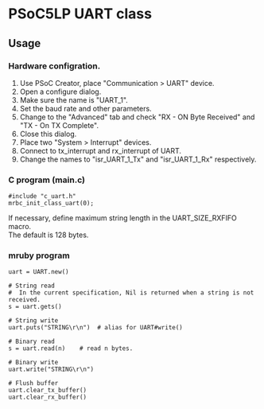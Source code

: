 # PSoC5LP UART class

## Usage

### Hardware configration.

1. Use PSoC Creator, place "Communication > UART" device.
2. Open a configure dialog.
3. Make sure the name is "UART_1".
4. Set the baud rate and other parameters.
5. Change to the "Advanced" tab and check "RX - ON Byte Received" and "TX - On TX Complete".
6. Close this dialog.
7. Place two "System > Interrupt" devices.
8. Connect to tx_interrupt and rx_interrupt of UART.
9. Change the names to "isr_UART_1_Tx" and "isr_UART_1_Rx" respectively.


### C program (main.c)

```
#include "c_uart.h"
mrbc_init_class_uart(0);
```
If necessary, define maximum string length in the UART_SIZE_RXFIFO macro.  
The default is 128 bytes.


### mruby program

```
uart = UART.new()

# String read
#  In the current specification, Nil is returned when a string is not received.
s = uart.gets()

# String write
uart.puts("STRING\r\n")  # alias for UART#write()

# Binary read
s = uart.read(n)    # read n bytes.

# Binary write
uart.write("STRING\r\n")

# Flush buffer
uart.clear_tx_buffer()
uart.clear_rx_buffer()
```
